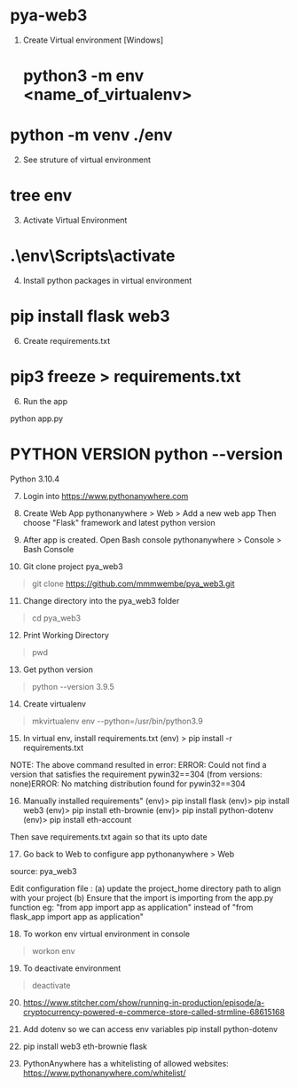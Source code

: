 # pya-web3

1) Create Virtual environment [Windows]
    # python3 -m env <name_of_virtualenv>
  #  python -m venv ./env

2) See struture of virtual environment
  # tree env

3) Activate Virtual Environment

 # .\env\Scripts\activate

4) Install python packages in virtual environment
 # pip install flask web3 

6) Create requirements.txt

# pip3 freeze > requirements.txt 
 
6) Run the app
 
python app.py

# PYTHON VERSION python --version 
Python 3.10.4

7) Login into https://www.pythonanywhere.com

8) Create Web App
 pythonanywhere > Web > Add a new web app
 Then choose "Flask" framework and latest python version

 9) After app is created. Open Bash console
 pythonanywhere > Console > Bash Console

 10) Git clone project pya_web3
 > git clone https://github.com/mmmwembe/pya_web3.git

 11) Change directory into the pya_web3 folder
 > cd pya_web3

 12) Print Working Directory
 > pwd 

13) Get python version
> python --version
3.9.5

 14) Create virtualenv
>  mkvirtualenv env --python=/usr/bin/python3.9

15) In virtual env, install requirements.txt
(env) > pip install -r requirements.txt

NOTE: The above command resulted in error: 
ERROR: Could not find a version that satisfies the requirement pywin32==304 (from versions: none)ERROR: No matching distribution found for pywin32==304

16) Manually installed requirements"
(env)> pip install flask
(env)> pip install web3
(env)> pip install eth-brownie
(env)> pip install python-dotenv
(env)> pip install eth-account

Then save requirements.txt again so that its upto date

17) Go back to Web to configure app
pythonanywhere > Web

source: pya_web3

Edit configuration file :
(a) update the project_home directory path to align with your project
(b) Ensure that the import is importing from the app.py function eg:
"from app import app as application" instead of "from flask_app import app as application"

18) To workon env virtual environment in console
> workon env

19) To deactivate environment
> deactivate 

20) https://www.stitcher.com/show/running-in-production/episode/a-cryptocurrency-powered-e-commerce-store-called-strmline-68615168


21) Add dotenv so we can access env variables
pip install python-dotenv

22) pip install web3 eth-brownie flask

23) PythonAnywhere has a whitelisting of allowed websites:
https://www.pythonanywhere.com/whitelist/